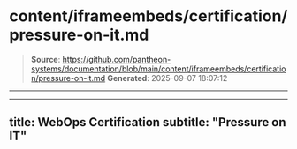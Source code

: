 # content/iframeembeds/certification/pressure-on-it.md

> **Source**: https://github.com/pantheon-systems/documentation/blob/main/content/iframeembeds/certification/pressure-on-it.md
> **Generated**: 2025-09-07 18:07:12

---

---
title: WebOps Certification
subtitle: "Pressure on IT"
---

<Partial file="certification-guide/pressure-on-it.md" />
